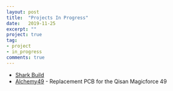 ```yaml
---
layout: post
title:  "Projects In Progress"
date:   2019-11-25
excerpt: ""
project: true
tag:
- project
- in_progress
comments: true
---
```


+ [Shark Build](https://woodcables.com/Shark/)
+ [Alchemy49](https://github.com/EvvL/Alchemy49) - Replacement PCB for the Qisan Magicforce 49
